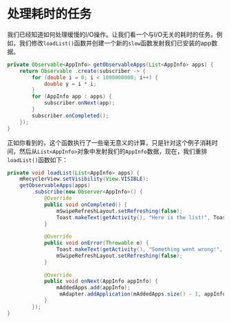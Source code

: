# 处理耗时的任务

我们已经知道如何处理缓慢的I/O操作。让我们看一个与I/O无关的耗时的任务。例如，我们修改`loadList()`函数并创建一个新的`slow`函数发射我们已安装的app数据。

```java
private Observable<AppInfo> getObservableApps(List<AppInfo> apps) {
    return Observable .create(subscriber -> {
        for (double i = 0; i < 1000000000; i++) {
            double y = i * i;
        }
        for (AppInfo app : apps) {
            subscriber.onNext(app);
        }
        subscriber.onCompleted(); 
    });
}
```

正如你看到的，这个函数执行了一些毫无意义的计算，只是针对这个例子消耗时间，然后从`List<AppInfo>`对象中发射我们的`AppInfo`数据，现在，我们重排`loadList()`函数如下：

```java
private void loadList(List<AppInfo> apps) {
    mRecyclerView.setVisibility(View.VISIBLE);
    getObservableApps(apps)
        .subscribe(new Observer<AppInfo>() {
            @Override
            public void onCompleted() {
                mSwipeRefreshLayout.setRefreshing(false);
                Toast.makeText(getActivity(), "Here is the list!", Toast.LENGTH_LONG).show();
            }
            
            @Override
            public void onError(Throwable e) {
                Toast.makeText(getActivity(), "Something went wrong!", Toast.LENGTH_SHORT).show();
                mSwipeRefreshLayout.setRefreshing(false);
            }
            
            @Override
            public void onNext(AppInfo appInfo) { 
                mAddedApps.add(appInfo);  
                 mAdapter.addApplication(mAddedApps.size() - 1, appInfo);
            } 
        });
}
```


























